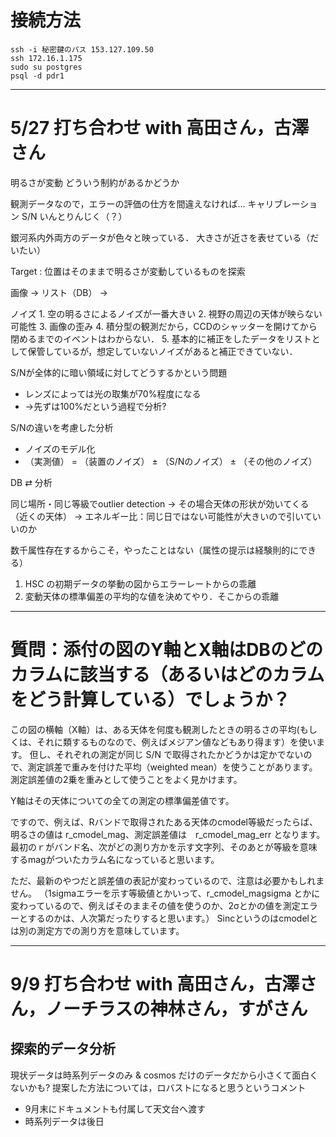# 接続方法
```
ssh -i 秘密鍵のパス 153.127.109.50
ssh 172.16.1.175
sudo su postgres
psql -d pdr1
```

---

# 5/27 打ち合わせ with 高田さん，古澤さん
明るさが変動
どういう制約があるかどうか

観測データなので，エラーの評価の仕方を間違えなければ…
	キャリブレーション
	S/N
	いんとりんじく（？）

銀河系内外両方のデータが色々と映っている．
大きさが近さを表せている（だいたい）

Target : 位置はそのままで明るさが変動しているものを探索

画像 → リスト（DB） → 

ノイズ
    1. 空の明るさによるノイズが一番大きい
    2. 視野の周辺の天体が映らない可能性
    3. 画像の歪み
    4. 積分型の観測だから，CCDのシャッターを開けてから閉めるまでのイベントはわからない．
    5. 基本的に補正をしたデータをリストとして保管しているが，想定していないノイズがあると補正できていない．

S/Nが全体的に暗い領域に対してどうするかという問題
- レンズによっては光の取集が70%程度になる
- →先ずは100%だという過程で分析?

S/Nの違いを考慮した分析
- ノイズのモデル化
- （実測値） = （装置のノイズ） ± （S/Nのノイズ） ± （その他のノイズ）

DB ⇄ 分析

同じ場所・同じ等級でoutlier detection 
→ その場合天体の形状が効いてくる（近くの天体）
→ エネルギー比：同じ日ではない可能性が大きいので引いていいのか

数千属性存在するからこそ，やったことはない（属性の提示は経験則的にできる）

1. HSC の初期データの挙動の図からエラーレートからの乖離
2. 変動天体の標準偏差の平均的な値を決めてやり．そこからの乖離

--- 
# 質問：添付の図のY軸とX軸はDBのどのカラムに該当する（あるいはどのカラムをどう計算している）でしょうか？

この図の横軸（X軸）は、ある天体を何度も観測したときの明るさの平均(もしくは、それに類するものなので、例えばメジアン値などもあり得ます）を使います。
但し、それぞれの測定が同じ S/N で取得されたかどうかは定かでないので、測定誤差で重みを付けた平均（weighted mean）を使うことがあります。
測定誤差値の2乗を重みとして使うことをよく見かけます。

Y軸はその天体についての全ての測定の標準偏差値です。

ですので、例えば、Rバンドで取得されたある天体のcmodel等級だったらば、明るさの値は r_cmodel_mag、測定誤差値は　r_cmodel_mag_err となります。
最初のｒがバンド名、次がどの測り方かを示す文字列、そのあとが等級を意味するmagがついたカラム名になっていると思います。

ただ、最新のやつだと誤差値の表記が変わっているので、注意は必要かもしれません。
（1sigmaエラーを示す等級値とかいって、r_cmodel_magsigma とかに変わっているので、例えばそのままその値を使うのか、2σとかの値を測定エラーとするのかは、人次第だったりすると思います。）
Sincというのはcmodelとは別の測定方での測り方を意味しています。

---

# 9/9 打ち合わせ with 高田さん，古澤さん，ノーチラスの神林さん，すがさん

## 探索的データ分析
現状データは時系列データのみ & cosmos だけのデータだから小さくて面白くないかも?
提案した方法については，ロバストになると思うというコメント
* 9月末にドキュメントも付属して天文台へ渡す
* 時系列データは後日